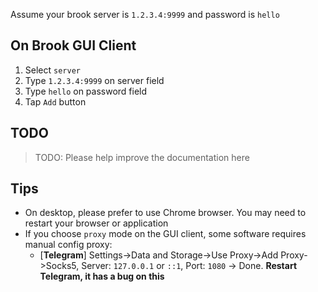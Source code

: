 Assume your brook server is `1.2.3.4:9999` and password is `hello`

## On Brook GUI Client

1. Select `server`
2. Type `1.2.3.4:9999` on server field
3. Type `hello` on password field
4. Tap `Add` button

## TODO

> TODO: Please help improve the documentation here

## Tips

* On desktop, please prefer to use Chrome browser. You may need to restart your browser or application
* If you choose `proxy` mode on the GUI client, some software requires manual config proxy:
    - [**Telegram**] Settings->Data and Storage->Use Proxy->Add Proxy->Socks5, Server: `127.0.0.1` or `::1`, Port: `1080` -> Done. **Restart Telegram, it has a bug on this**

